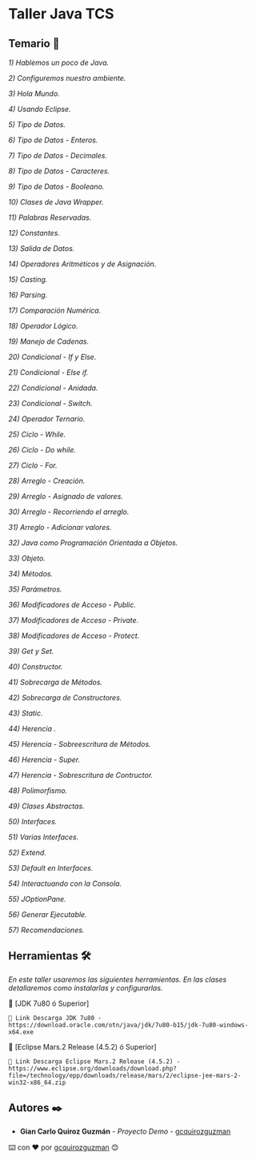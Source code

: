 # Taller Java TCS

## Temario 🚀

_1) Hablemos un poco de Java._

_2) Configuremos nuestro ambiente._

_3) Hola Mundo._

_4) Usando Eclipse._

_5) Tipo de Datos._

_6) Tipo de Datos - Enteros._

_7) Tipo de Datos - Decimales._

_8) Tipo de Datos - Caracteres._

_9) Tipo de Datos - Booleano._

_10) Clases de Java Wrapper._

_11) Palabras Reservadas._

_12) Constantes._

_13) Salida de Datos._

_14) Operadores Aritméticos y de Asignación._

_15) Casting._

_16) Parsing._

_17) Comparación Numérica._

_18) Operador Lógico._

_19) Manejo de Cadenas._

_20) Condicional - If y Else._

_21) Condicional - Else if._

_22) Condicional - Anidada._

_23) Condicional - Switch._

_24) Operador Ternario._

_25) Ciclo - While._

_26) Ciclo - Do while._

_27) Ciclo - For._

_28) Arreglo - Creación._

_29) Arreglo - Asignado de valores._

_30) Arreglo - Recorriendo el arreglo._

_31) Arreglo - Adicionar valores._

_32) Java como Programación Orientada a Objetos._

_33) Objeto._

_34) Métodos._

_35) Parámetros._

_36) Modificadores de Acceso - Public._

_37) Modificadores de Acceso - Private._

_38) Modificadores de Acceso - Protect._

_39) Get y Set._

_40) Constructor._

_41) Sobrecarga de Métodos._

_42) Sobrecarga de Constructores._

_43) Static._

_44) Herencia ._

_45) Herencia - Sobreescritura de Métodos._

_46) Herencia - Super._

_47) Herencia  - Sobrescritura de Contructor._

_48) Polimorfismo._

_49) Clases Abstractas._

_50) Interfaces._

_51) Varias Interfaces._

_52) Extend._

_53) Default en Interfaces._

_54) Interactuando con la Consola._

_55) JOptionPane._

_56) Generar Ejecutable._

_57) Recomendaciones._

## Herramientas 🛠️

_En este taller usaremos las siguientes herramientas. En las clases detallaremos como instalarlas y configurarlas._

🔧 [JDK 7u80 ó Superior]
```
📢 Link Descarga JDK 7u80 - https://download.oracle.com/otn/java/jdk/7u80-b15/jdk-7u80-windows-x64.exe
```
🔧 [Eclipse Mars.2 Release (4.5.2) ó Superior]
```
📢 Link Descarga Eclipse Mars.2 Release (4.5.2) - https://www.eclipse.org/downloads/download.php?file=/technology/epp/downloads/release/mars/2/eclipse-jee-mars-2-win32-x86_64.zip
```

## Autores ✒️

* **Gian Carlo Quiroz Guzmán** - *Proyecto Demo* - [gcquirozguzman](https://github.com/gcquirozguzman)



⌨️ con ❤️ por [gcquirozguzman](https://github.com/gcquirozguzman) 😊
